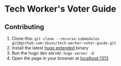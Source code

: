 # Tech Worker's Voter Guide

## Contributing

1. Clone this: `git clone --recurse-submodules git@github.com:sbuss/tech-worker-voter-guide.git`
1. Install the latest [hugo extended](https://github.com/gohugoio/hugo/releases) binary
1. Run the hugo dev server: `hugo server -D`
1. Open the page in your browser at [localhost:1313](http://localhost:1313)
